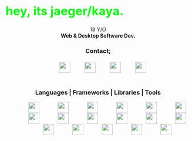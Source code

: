 
### <center><h1 align="left" style="color:lime"> hey, its jaeger/kaya.</h1></center>
<div align="center">18 Y/O<br> <strong>Web & Desktop Software Dev.</strong></div>
<h3 align="center">Contact;</h3>
<div align="center" style="margin-top:20px;"><a style="margin-left:25px;"href="https://twitter.com/7AEGER_" target="_blank"><img src="https://img.icons8.com/android/104/26e07f/twitter.png"  width="30" height="30"/></a> <a style="margin-left:25px;"href="https://stackoverflow.com/users/14098917/jaeger-dvlp" target="_blank"> <img src="https://img.icons8.com/metro/104/26e07f/stackoverflow.png" style="margin-left:10px;"  width="30" height="30"/></a> <a style="margin-left:25px;"href="https://discordapp.com/users/683438536854470718/" target="_blank"> <img src="https://img.icons8.com/material/144/26e07f/discord-logo--v1.png" style="margin-left:10px;" width="30" height="30"/></a> <a style="margin-left:25px;"href="https://www.linkedin.com/in/kaya-b30b17178/" target="_blank"> <img src="https://img.icons8.com/android/144/26e07f/linkedin.png"  style="margin-left:10px;"  width="30" height="30"/> </a> </div>

<h3 align="center" style="margin-top:40px;">Languages | Frameworks | Libraries | Tools</h3>


<div align="center">
<a style="margin-left:25px;"href="https://docs.microsoft.com/tr-tr/dotnet/csharp/"><img  width="30;" height="30"   style="width:30px;height:30px;margin-left:25px;" src="https://img.icons8.com/ios-filled/124/26e07f/c-sharp-logo.png"/></a><a style="margin-left:25px;"href="https://docs.microsoft.com/tr-tr/cpp/?view=msvc-160"><img   width="30;" height="30"  style="width:30px;height:30px;margin-left:25px;" src="https://img.icons8.com/ios-filled/124/26e07f/c-plus-plus-logo.png"/></a><a style="margin-left:25px;"href="https://www.electronjs.org"><img   width="30;" height="30"  style="width:30px;height:30px;margin-left:25px;" src="https://img.icons8.com/ios-glyphs/124/26e07f/physics.png"/></a><a style="margin-left:25px;"href="https://www.javascript.com"><img   width="30;" height="30"  style="width:30px;height:30px;margin-left:25px;" src="https://img.icons8.com/ios-filled/124/26e07f/javascript-logo.png"/></a><a style="margin-left:25px;"href="https://tr.wikipedia.org/wiki/HTML"><img   width="30;" height="30"  style="width:30px;height:30px;margin-left:25px;" src="https://img.icons8.com/ios-filled/124/26e07f/html-5--v1.png"/></a><a style="margin-left:25px;"href="https://tr.wikipedia.org/wiki/CSS"><img   width="32;" height="32"  style="width:30px;height:30px;margin-left:25px;" src="https://img.icons8.com/ios-glyphs/150/26e07f/css3.png" style="width:32px;height:32px;"/></a><a style="margin-left:25px;"href="https://getbootstrap.com"><img   width="30;" height="30"  style="width:30px;height:30px;margin-left:25px;" src="https://img.icons8.com/ios-glyphs/124/26e07f/xbox-b.png"/></a><a style="margin-left:25px;"href="https://www.php.net"><img  width="30;" height="30"   style="width:30px;height:30px;margin-left:25px;" src="https://img.icons8.com/ios-filled/124/26e07f/php-logo.png"/></a><a style="margin-left:25px;"href="https://www.mysql.com"><img  width="30;" height="30"   style="width:30px;height:30px;margin-left:25px;" src="https://img.icons8.com/ios-filled/124/26e07f/mysql-logo.png"/></a><a style="margin-left:25px;"href="https://reactjs.org"><img  width="30;" height="30"   style="width:30px;height:30px;margin-left:25px;" src="https://img.icons8.com/ios-filled/124/26e07f/react-native.png"/></a><a style="margin-left:25px;"href="https://nextjs.org"><img  width="30;" height="30"   style="width:30px;height:30px;margin-left:25px;" src="https://img.icons8.com/ios-filled/124/26e07f/nfc-n.png"/></a><a style="margin-left:25px;"href="https://nodejs.org/en/"><img  width="30;" height="30"   style="width:30px;height:30px;margin-left:25px;" src="https://img.icons8.com/windows/128/26e07f/node-js.png"/></a><br><a style="margin-left:25px;"href="https://code.visualstudio.com"><img   width="30;" height="30"  style="width:30px;height:30px;margin-left:25px;" src="https://img.icons8.com/color/124/26e07f/visual-studio-code-insides.png"/></a><a style="margin-left:25px;"href="https://visualstudio.microsoft.com/tr/"><img   width="30;" height="30"  style="width:30px;height:30px;margin-left:25px;" src="https://img.icons8.com/ios-filled/124/26e07f/visual-studio-logo.png"/></a><a style="margin-left:25px;"href="https://www.adobe.com/tr/products/xd.html"><img   width="30;" height="30"  style="width:30px;height:30px;margin-left:25px;" src="https://img.icons8.com/ios-filled/124/26e07f/adobe-xd.png"/></a><a style="margin-left:25px;"href="https://www.adobe.com/tr/products/aftereffects.html"><img   width="30;" height="30"  style="width:30px;height:30px;margin-left:25px;" src="https://img.icons8.com/ios-filled/124/26e07f/adobe-after-effects.png"/></a><a style="margin-left:25px;"href="https://www.adobe.com/tr/products/photoshop.html"><img   width="30;" height="30"  style="width:30px;height:30px;margin-left:25px;" src="https://img.icons8.com/ios-filled/124/26e07f/adobe-photoshop.png"/></a></div>
